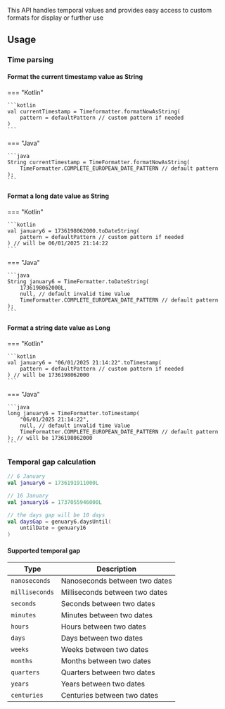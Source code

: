 This API handles temporal values and provides easy access to custom formats for display or further use

## Usage

### Time parsing

#### Format the current timestamp value as String

=== "Kotlin"

    ```kotlin
    val currentTimestamp = Timeformatter.formatNowAsString(
        pattern = defaultPattern // custom pattern if needed
    )
    ```

=== "Java"

    ```java
    String currentTimestamp = TimeFormatter.formatNowAsString(
        TimeFormatter.COMPLETE_EUROPEAN_DATE_PATTERN // default pattern
    );
    ```

#### Format a long date value as String

=== "Kotlin"

    ```kotlin
    val january6 = 1736198062000.toDateString(
        pattern = defaultPattern // custom pattern if needed
    ) // will be 06/01/2025 21:14:22
    ```

=== "Java"

    ```java
    String january6 = TimeFormatter.toDateString(
        1736198062000L,
        null, // default invalid time Value
        TimeFormatter.COMPLETE_EUROPEAN_DATE_PATTERN // default pattern
    );
    ```

#### Format a string date value as Long

=== "Kotlin"

    ```kotlin
    val january6 = "06/01/2025 21:14:22".toTimestamp(
        pattern = defaultPattern // custom pattern if needed
    ) // will be 1736198062000
    ```

=== "Java"

    ```java
    long january6 = TimeFormatter.toTimestamp(
        "06/01/2025 21:14:22",
        null, // default invalid time Value
        TimeFormatter.COMPLETE_EUROPEAN_DATE_PATTERN // default pattern
    ); // will be 1736198062000
    ```

### Temporal gap calculation

```kotlin
// 6 January 
val january6 = 1736191911000L

// 16 January 
val january16 = 1737055946000L

// the days gap will be 10 days
val daysGap = genuary6.daysUntil(
    untilDate = genuary16
)
```

#### Supported temporal gap

| **Type**       | **Description**                |
|----------------|--------------------------------|
| `nanoseconds`  | Nanoseconds between two dates  |
| `milliseconds` | Milliseconds between two dates |
| `seconds`      | Seconds between two dates      |
| `minutes`      | Minutes between two dates      |
| `hours`        | Hours between two dates        |
| `days`         | Days between two dates         |
| `weeks`        | Weeks between two dates        |
| `months`       | Months between two dates       |
| `quarters`     | Quarters between two dates     |
| `years`        | Years between two dates        |
| `centuries`    | Centuries between two dates    |